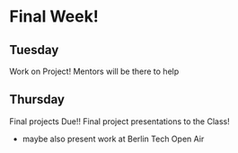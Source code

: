 # Final Week!

## Tuesday

Work on Project! Mentors will be there to help

## Thursday

Final projects Due!! 
Final project presentations to the Class!
- maybe also present work at Berlin Tech Open Air